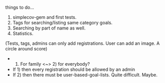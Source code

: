 things to do...

1. simplecov-gem and first tests.
2. Tags for searching/listing same category goals.
3. Searching by part of name as well.
5. Statistics.

(Tests, tags, admins can only add registrations. User can add an image. A circle around score)

- 1) For family <~> 2) for everybody?
- If 1) then every registration should be allowed by an admin
- If 2) then there must be user-based-goal-lists. Quite difficult. Maybe.
